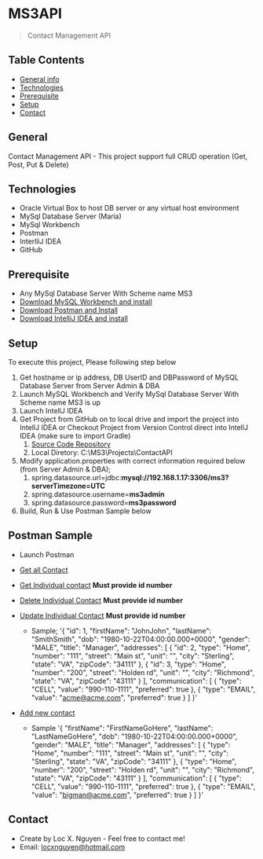 # MS3API
> Contact Management API 

## Table Contents
* [General info](#general-info)
* [Technologies](#technolgoies)
* [Prerequisite](#prerequisite)
* [Setup](#Setup)
* [Contact](Contact)

## General
Contact Management API - This project support full CRUD operation (Get, Post, Put & Delete)

## Technologies
* Oracle Virtual Box to host DB server or any virtual host environment
* MySql Database Server (Maria)
* MySql Workbench
* Postman 
* InterlliJ IDEA
* GitHub

## Prerequisite
* Any MySql Database Server With Scheme name MS3
* [Download MySQL Workbench and install](https://dev.mysql.com/downloads/installer/)
* [Download Postman and Install](https://www.getpostman.com/downloads/)
* [Download IntelliJ IDEA and install](https://www.jetbrains.com/idea/)

## Setup
To execute this project, Please following step below
1. Get hostname or ip address, DB UserID and DBPassword of MySQL Database Server from Server Admin & DBA
2. Launch MySQL Workbench and Verify MySql Database Server With Scheme name MS3 is up
3. Launch IntellJ IDEA
4. Get Project from GitHub on to local drive and import the project into IntellJ IDEA or Checkout Project from Version Control direct into IntellJ IDEA (make sure to import Gradle)
   1. [Source Code Repository](https://gib.com/locxnguyen/MS3API)
   2. Local Diretory: C:\MS3\Projects\ContactAPI
5. Modify application.properties with correct information required below (from Server Admin & DBA);
   1. spring.datasource.url=jdbc:**mysql://192.168.1.17:3306/ms3?serverTimezone=UTC**
   2. spring.datasource.username=**ms3admin**
   3. spring.datasource.password=**ms3password**
6. Build, Run & Use Postman Sample below 

## Postman Sample
* Launch Postman
* [Get all Contact](http://localhost:8080/ms3test/all)
* [Get Individual contact](http://localhost:8080/ms3test/id/1)  **Must provide id number**
* [Delete Individual Contact](http://localhost:8080/ms3test/id/1)  **Must provide id number**
* [Update Individual Contact](http://localhost:8080/ms3test/update/1)  **Must provide id number**
  - Sample;
      '{
       "id": 1,
       "firstName": "JohnJohn",
       "lastName": "SmithSmith",
       "dob": "1980-10-22T04:00:00.000+0000",
       "gender": "MALE",
       "title": "Manager",
       "addresses": [
          {
            "id": 2,
            "type": "Home",
            "number": "111",
            "street": "Main st",
            "unit": "",
            "city": "Sterling",
            "state": "VA",
            "zipCode": "34111"
          },
          {
            "id": 3,
            "type": "Home",
            "number": "200",
            "street": "Holden rd",
            "unit": "",
            "city": "Richmond",
            "state": "VA",
            "zipCode": "43111"
          }
      ],
      "communication": [
          {
            "type": "CELL",
            "value": "990-110-1111",
            "preferred": true
          },
          {
            "type": "EMAIL",
            "value": "acme@acme.com",
            "preferred": true
          }
      ]
  }'

* [Add new contact](http://localhost:8080/ms3test/add)
  - Sample
  '{
    "firstName": "FirstNameGoHere",
    "lastName": "LastNameGoHere",
    "dob": "1980-10-22T04:00:00.000+0000",
    "gender": "MALE",
    "title": "Manager",
    "addresses": [
          {
            "type": "Home",
            "number": "111",
            "street": "Main st",
            "unit": "",
            "city": "Sterling",
            "state": "VA",
            "zipCode": "34111"
          },
          {
            "type": "Home",
            "number": "200",
            "street": "Holden rd",
            "unit": "",
            "city": "Richmond",
            "state": "VA",
            "zipCode": "43111"
          }
      ],
      "communication": [
          {
            "type": "CELL",
            "value": "990-110-1111",
            "preferred": true
          },
          {
            "type": "EMAIL",
            "value": "bigman@acme.com",
            "preferred": true
          }
      ]
  }'

## Contact
* Create by Loc X. Nguyen - Feel free to contact me! 
* Email:  locxnguyen@hotmail.com


